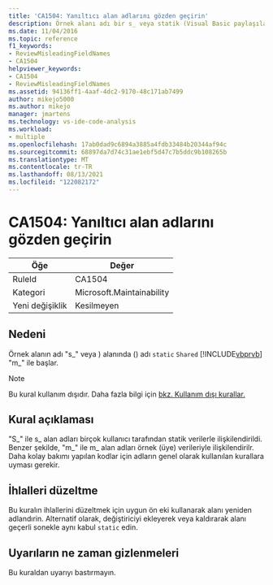 ```yaml
---
title: 'CA1504: Yanıltıcı alan adlarını gözden geçirin'
description: Örnek alanı adı bir s_ veya statik (Visual Basic paylaşılan) alanı m_.
ms.date: 11/04/2016
ms.topic: reference
f1_keywords:
- ReviewMisleadingFieldNames
- CA1504
helpviewer_keywords:
- CA1504
- ReviewMisleadingFieldNames
ms.assetid: 94136ff1-4aaf-4dc2-9170-48c171ab7499
author: mikejo5000
ms.author: mikejo
manager: jmartens
ms.technology: vs-ide-code-analysis
ms.workload:
- multiple
ms.openlocfilehash: 17ab0dad9c6894a3885a4fdb33484b20344af94c
ms.sourcegitcommit: 68897da7d74c31ae1ebf5d47c7b5ddc9b108265b
ms.translationtype: MT
ms.contentlocale: tr-TR
ms.lasthandoff: 08/13/2021
ms.locfileid: "122082172"
---
```

# <a name="ca1504-review-misleading-field-names"></a>CA1504: Yanıltıcı alan adlarını gözden geçirin

|Öğe|Değer|
|-|-|
|RuleId|CA1504|
|Kategori|Microsoft.Maintainability|
|Yeni değişiklik|Kesilmeyen|

## <a name="cause"></a>Nedeni
Örnek alanın adı "s_" veya ) alanında () adı `static` `Shared` [!INCLUDE[vbprvb](../code-quality/includes/vbprvb_md.md)] "m_" ile başlar.

> [!NOTE]
> Bu kural kullanım dışıdır. Daha fazla bilgi için [bkz. Kullanım dışı kurallar.](fxcop-unported-deprecated-rules.md)

## <a name="rule-description"></a>Kural açıklaması
"S_" ile s_ alan adları birçok kullanıcı tarafından statik verilerle ilişkilendirildi. Benzer şekilde, "m_" ile m_ alan adları örnek (üye) verileriyle ilişkilendirilr. Daha kolay bakımı yapılan kodlar için adların genel olarak kullanılan kurallara uyması gerekir.

## <a name="how-to-fix-violations"></a>İhlalleri düzeltme
Bu kuralın ihlallerini düzeltmek için uygun ön eki kullanarak alanı yeniden adlandırin. Alternatif olarak, değiştiriciyi ekleyerek veya kaldırarak alanı geçerli sonekle aynı kabul `static` edin.

## <a name="when-to-suppress-warnings"></a>Uyarıların ne zaman gizlenmeleri
Bu kuraldan uyarıyı bastırmayın.
